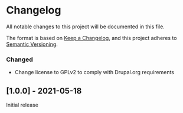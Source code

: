 # Changelog
All notable changes to this project will be documented in this file.

The format is based on [Keep a Changelog](https://keepachangelog.com/en/1.0.0/),
and this project adheres to [Semantic Versioning](https://semver.org/spec/v2.0.0.html).

### Changed
- Change license to GPLv2 to comply with Drupal.org requirements

## [1.0.0] - 2021-05-18
Initial release
